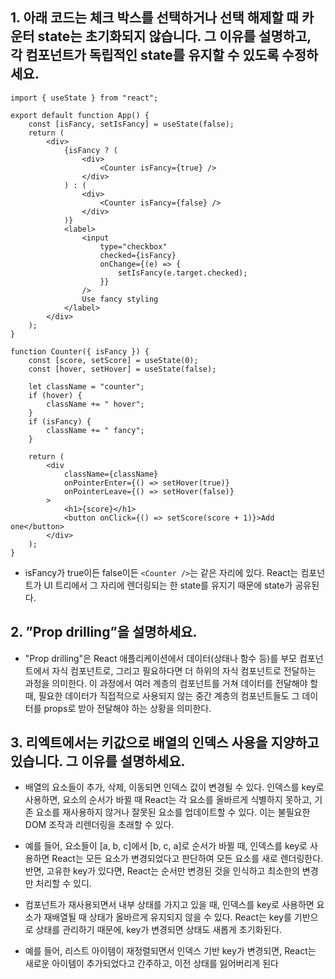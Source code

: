 ## 1. 아래 코드는 체크 박스를 선택하거나 선택 해제할 때 카운터 state는 초기화되지 않습니다. 그 이유를 설명하고, 각 컴포넌트가 독립적인 state를 유지할 수 있도록 수정하세요.
```
import { useState } from "react";

export default function App() {
    const [isFancy, setIsFancy] = useState(false);
    return (
        <div>
            {isFancy ? (
                <div>
                    <Counter isFancy={true} />
                </div>
            ) : (
                <div>
                    <Counter isFancy={false} />
                </div>
            )}
            <label>
                <input
                    type="checkbox"
                    checked={isFancy}
                    onChange={(e) => {
                        setIsFancy(e.target.checked);
                    }}
                />
                Use fancy styling
            </label>
        </div>
    );
}

function Counter({ isFancy }) {
    const [score, setScore] = useState(0);
    const [hover, setHover] = useState(false);

    let className = "counter";
    if (hover) {
        className += " hover";
    }
    if (isFancy) {
        className += " fancy";
    }

    return (
        <div
            className={className}
            onPointerEnter={() => setHover(true)}
            onPointerLeave={() => setHover(false)}
        >
            <h1>{score}</h1>
            <button onClick={() => setScore(score + 1)}>Add one</button>
        </div>
    );
}

```

- isFancy가 true이든 false이든 `<Counter />`는 같은 자리에 있다. React는 컴포넌트가 UI 트리에서 그 자리에 렌더링되는 한 state를 유지기 때문에 state가 공유된다.

## 2. ”Prop drilling”을 설명하세요.
- "Prop drilling"은 React 애플리케이션에서 데이터(상태나 함수 등)를 부모 컴포넌트에서 자식 컴포넌트로, 그리고 필요하다면 더 하위의 자식 컴포넌트로 전달하는 과정을 의미한다. 이 과정에서 여러 계층의 컴포넌트를 거쳐 데이터를 전달해야 할 때, 필요한 데이터가 직접적으로 사용되지 않는 중간 계층의 컴포넌트들도 그 데이터를 props로 받아 전달해야 하는 상황을 의미한다.
  
## 3. 리엑트에서는 키값으로 배열의 인덱스 사용을 지양하고 있습니다. 그 이유를 설명하세요.
- 배열의 요소들이 추가, 삭제, 이동되면 인덱스 값이 변경될 수 있다. 인덱스를 key로 사용하면, 요소의 순서가 바뀔 때 React는 각 요소를 올바르게 식별하지 못하고, 기존 요소를 재사용하지 않거나 잘못된 요소를 업데이트할 수 있다. 이는 불필요한 DOM 조작과 리렌더링을 초래할 수 있다.

- 예를 들어, 요소들이 [a, b, c]에서 [b, c, a]로 순서가 바뀔 때, 인덱스를 key로 사용하면 React는 모든 요소가 변경되었다고 판단하여 모든 요소를 새로 렌더링한다. 반면, 고유한 key가 있다면, React는 순서만 변경된 것을 인식하고 최소한의 변경만 처리할 수 있디.

- 컴포넌트가 재사용되면서 내부 상태를 가지고 있을 때, 인덱스를 key로 사용하면 요소가 재배열될 때 상태가 올바르게 유지되지 않을 수 있다. React는 key를 기반으로 상태를 관리하기 때문에, key가 변경되면 상태도 새롭게 초기화된다.

- 예를 들어, 리스트 아이템이 재정렬되면서 인덱스 기반 key가 변경되면, React는 새로운 아이템이 추가되었다고 간주하고, 이전 상태를 잃어버리게 된다